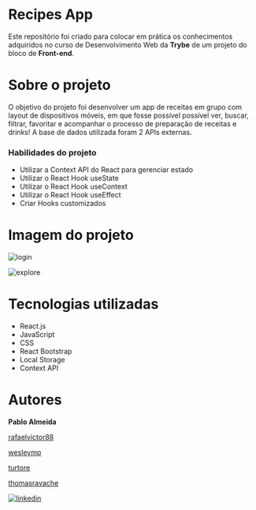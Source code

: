 # Recipes App
Este repositório foi criado para colocar em prática os conhecimentos adquiridos no curso de Desenvolvimento Web da **Trybe** de um projeto do bloco de **Front-end**.

# Sobre o projeto
O objetivo do projeto foi desenvolver um app de receitas em grupo com layout de dispositivos móveis, em que fosse possível possível ver, buscar, filtrar, favoritar e acompanhar o processo de preparação de receitas e drinks! A base de dados utilizada foram 2 APIs externas.

### Habilidades do projeto

- Utilizar a Context API do React para gerenciar estado
- Utilizar o React Hook useState
- Utilizar o React Hook useContext
- Utilizar o React Hook useEffect
- Criar Hooks customizados

# Imagem do projeto

![login](https://raw.githubusercontent.com/pabloalmeidac/recipes-app/pabloalmeidac/src/images/recipes-app-login.png)

![explore](https://raw.githubusercontent.com/pabloalmeidac/recipes-app/pabloalmeidac/src/images/recipes-app-explore.png)

# Tecnologias utilizadas
- React.js
- JavaScript
- CSS
- React Bootstrap
- Local Storage
- Context API

# Autores
**Pablo Almeida**

[rafaelvictor88](https://github.com/rafaelvictor88)

[wesleymp](https://github.com/wesleymp)

[turtore](https://github.com/turtore)

[thomasravache](https://github.com/thomasravache)


<div
  style="display: inline-block"
  align="left"     
>
  <a href="https://www.linkedin.com/in/pabloalmeidac/" target="_blank">
    <img
      align="center"
      alt="linkedin"
      src="https://img.shields.io/badge/LinkedIn-0077B5?style=for-the-badge&logo=linkedin&logoColor=white"
    />
  </a>
</div>
